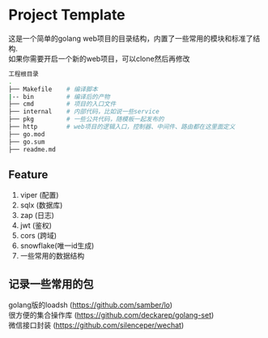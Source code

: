 # Project Template

这是一个简单的golang web项目的目录结构，内置了一些常用的模块和标准了结构.   
如果你需要开启一个新的web项目，可以clone然后再修改

```sh
工程根目录
.
├── Makefile    # 编译脚本
|-- bin         # 编译后的产物
├── cmd         # 项目的入口文件
├── internal    # 内部代码，比如说一些service
├── pkg         # 一些公共代码，随模板一起发布的
├── http        # web项目的逻辑入口，控制器、中间件、路由都在这里面定义
├── go.mod
├── go.sum
├── readme.md
```

## Feature
1. viper (配置)
2. sqlx (数据库)
3. zap (日志)
4. jwt (鉴权)
5. cors (跨域)
6. snowflake(唯一id生成)
7. 一些常用的数据结构

## 记录一些常用的包
golang版的loadsh (https://github.com/samber/lo)   
很方便的集合操作库 (https://github.com/deckarep/golang-set)   
微信接口封装 (https://github.com/silenceper/wechat)   


